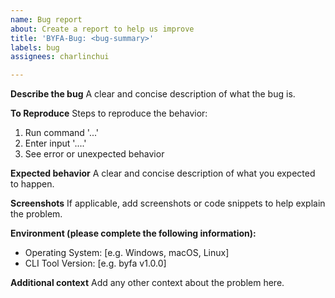 ```yaml
---
name: Bug report
about: Create a report to help us improve
title: 'BYFA-Bug: <bug-summary>'
labels: bug
assignees: charlinchui

---
```


**Describe the bug**
A clear and concise description of what the bug is.

**To Reproduce**
Steps to reproduce the behavior:
1. Run command '...'
2. Enter input '....'
3. See error or unexpected behavior

**Expected behavior**
A clear and concise description of what you expected to happen.

**Screenshots**
If applicable, add screenshots or code snippets to help explain the problem.

**Environment (please complete the following information):**
 - Operating System: [e.g. Windows, macOS, Linux]
 - CLI Tool Version: [e.g. byfa v1.0.0]

**Additional context**
Add any other context about the problem here.
